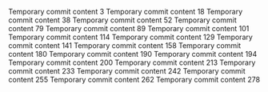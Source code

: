 Temporary commit content 3
Temporary commit content 18
Temporary commit content 38
Temporary commit content 52
Temporary commit content 79
Temporary commit content 89
Temporary commit content 101
Temporary commit content 114
Temporary commit content 129
Temporary commit content 141
Temporary commit content 158
Temporary commit content 180
Temporary commit content 190
Temporary commit content 194
Temporary commit content 200
Temporary commit content 213
Temporary commit content 233
Temporary commit content 242
Temporary commit content 255
Temporary commit content 262
Temporary commit content 278
